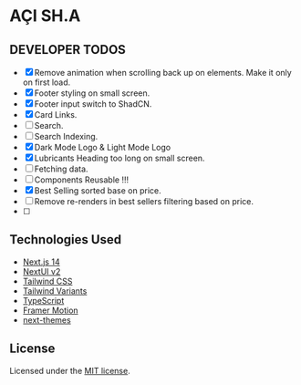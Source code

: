 # AÇI SH.A

## DEVELOPER TODOS

- [x] Remove animation when scrolling back up on elements. Make it only on first load.
- [x] Footer styling on small screen.
- [x] Footer input switch to ShadCN.
- [x] Card Links.
- [ ] Search.
- [ ] Search Indexing.
- [x] Dark Mode Logo & Light Mode Logo
- [x] Lubricants Heading too long on small screen. 
- [ ] Fetching data. 
- [ ] Components Reusable !!!
- [x] Best Selling sorted base on price.
- [ ] Remove re-renders in best sellers filtering based on price. 
- [ ] 

## Technologies Used

- [Next.js 14](https://nextjs.org/docs/getting-started)
- [NextUI v2](https://nextui.org/)
- [Tailwind CSS](https://tailwindcss.com/)
- [Tailwind Variants](https://tailwind-variants.org)
- [TypeScript](https://www.typescriptlang.org/)
- [Framer Motion](https://www.framer.com/motion/)
- [next-themes](https://github.com/pacocoursey/next-themes)


## License

Licensed under the [MIT license](https://github.com/nextui-org/next-app-template/blob/main/LICENSE).
